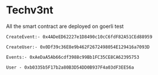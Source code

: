 # Techv3nt

All the smart contract are deployed on goerli test

```
CreateEvent:- 0x4ADeED62227e1D8490c10cC6fdF82A51CEd88959
```

```
CreateUser:- 0x0Df39c36E8e9b462F2672498054E129416a7093D
```

```
Events:- 0xAeDaA5Ab66cdf3988c99Bb1FC35CE8CA62395753
```

```
User - 0xb0335b5F17b2a80B3D54DD0B937F4a03dF3EE56a
```

